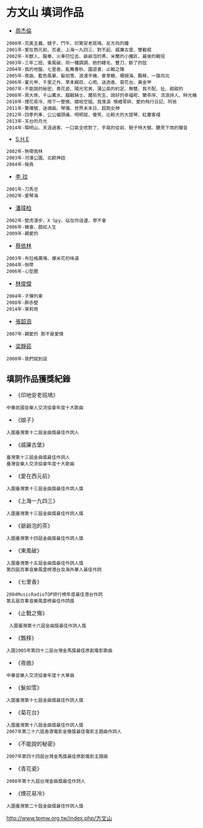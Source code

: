 # 方文山 填词作品

- [周杰倫](http://www.tpmw.org.tw/index.php/周杰倫)

```
2000年-完美主義、娘子、鬥牛、印第安老斑鳩、反方向的鐘
2001年-愛在西元前、忍者、上海一九四三、對不起、威廉古堡、雙截棍
2002年-半獸人、龍拳、火車叨位去、爺爺泡的茶、米蘭的小鐵匠、最後的戰役
2003年-三年二班、東風破、同一種調調、她的睫毛、雙刀、斷了的弦
2004年-我的地盤、七里香、亂舞春秋、園遊會、止戰之殤
2005年-夜曲、藍色風暴、髮如雪、浪漫手機、麥芽糖、珊瑚海、飄移、一路向北
2006年-霍元甲、千里之外、草本綱目、心雨、迷迭香、菊花台、黃金甲
2007年-不能說的秘密、青花瓷、陽光宅男、蒲公英的約定、無雙、我不配、扯、甜甜的
2008年-周大俠、千山萬水、龍戰騎士、魔術先生、說好的幸福呢、蘭亭序、流浪詩人、時光機
2010年-煙花易冷、雨下一整晚、嬉哈空姐、我落淚 情緒零碎、愛的飛行日記、阿爸
2011年-驚嘆號、迷魂曲、琴傷、世界未末日、超跑女神
2012年-四季列車、公公偏頭痛、明明就、傻笑、比較大的大提琴、紅塵客棧
2013年-天台的月光
2014年-陽明山、天涯過客、一口氣全唸對了、手寫的從前、鞋子特大號、聽見下雨的聲音
```

- [S.H.E](http://www.tpmw.org.tw/index.php/S.H.E)

```
2002年-熱帶雨林
2003年-河濱公園、北歐神話
2004年-候鳥
```

- [李 玟](http://www.tpmw.org.tw/index.php?title=李_玟&action=edit&redlink=1)

```
2001年-刀馬旦
2002年-愛琴海
```

- [潘瑋柏](http://www.tpmw.org.tw/index.php?title=潘瑋柏&action=edit&redlink=1)

```
2002年-壁虎漫步、X Spy、站在你這邊、學不會
2006年-機會、戲如人生
2009年-親愛的
```

- [蔡依林](http://www.tpmw.org.tw/index.php/蔡依林)

```
2003年-布拉格廣場、爆米花的味道
2004年-倒帶
2006年-心型圈
```

- [林俊傑](http://www.tpmw.org.tw/index.php/林俊傑)

```
2004年-子彈列車
2008年-醉赤壁
2014年-茉莉雨
```

- [張韶涵](http://www.tpmw.org.tw/index.php?title=張韶涵&action=edit&redlink=1)

```
2007年-親愛的 那不是愛情
```

- [梁靜茹](http://www.tpmw.org.tw/index.php?title=梁靜茹&action=edit&redlink=1)

```
2008年-我們就到這
```

## 填詞作品獲獎紀錄

- 《印地安老班鳩》

```
中華民國音樂人交流協會年度十大歌曲
```

- 《娘子》

```
入圍臺灣第十二屆金曲獎最佳作詞人
```

- 《威廉古堡》

```
臺灣第十三屆金曲獎最佳作詞人
臺灣音樂人交流協會年度十大歌曲
```

- 《愛在西元前》

```
入圍臺灣第十三屆金曲獎最佳作詞人獎
```

- 《上海一九四三》

```
入圍臺灣第十三屆金曲獎最佳作詞人獎
```

- 《爺爺泡的茶》

```
入圍臺灣第十四屆金曲獎最佳作詞人獎
```

- 《東風破》

```
入圍臺灣第十五屆金曲獎最佳作詞人獎
第四屆百事音樂風雲榜港台及海外華人最佳作詞
```

- 《七里香》

```
2004MusicRadioTOP排行榜年度最佳港台作詞
第五屆百事音樂風雲榜最佳作詞獎
```

- 《止戰之殤》

```
 入圍臺灣第十六屆金曲獎最佳作詞人獎
```

- 《飄移》

```
入圍2005年第四十二屆台灣金馬獎最佳原創電影歌曲
```

- 《夜曲》

```
中華音樂人交流協會年度十大單曲
```

- 《髮如雪》

```
入圍臺灣第十七屆金曲獎最佳作詞人獎
```

- 《菊花台》

```
入圍臺灣第十八屆金曲獎最佳作詞人獎
2007年第二十六屆香港電影金像獎最佳電影主題曲作詞人
```

- 《不能說的秘密》

```
2007年第四十四屆台灣金馬獎最佳原創電影主題曲
```

- 《青花瓷》

```
2008年第十九屆台灣金曲獎最佳作詞人
```

- 《煙花易冷》

```
入圍臺灣第二十屆金曲獎最佳作詞人獎
```

http://www.tpmw.org.tw/index.php/方文山